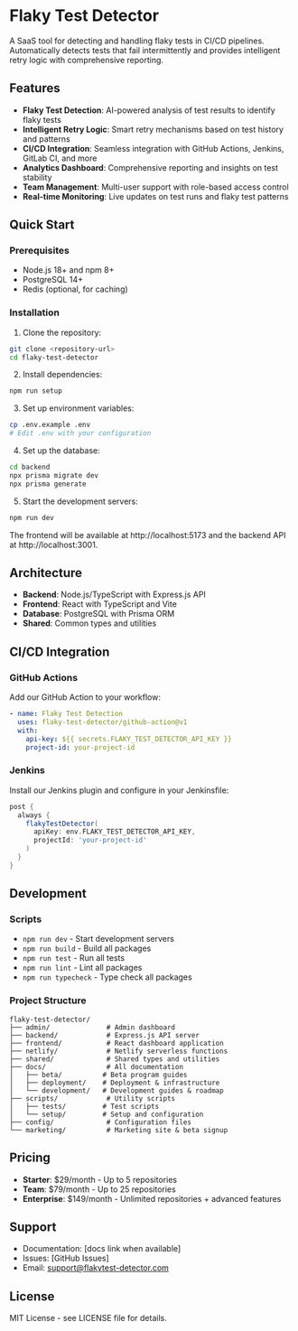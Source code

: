 # Flaky Test Detector

A SaaS tool for detecting and handling flaky tests in CI/CD pipelines. Automatically detects tests that fail intermittently and provides intelligent retry logic with comprehensive reporting.

## Features

- **Flaky Test Detection**: AI-powered analysis of test results to identify flaky tests
- **Intelligent Retry Logic**: Smart retry mechanisms based on test history and patterns
- **CI/CD Integration**: Seamless integration with GitHub Actions, Jenkins, GitLab CI, and more
- **Analytics Dashboard**: Comprehensive reporting and insights on test stability
- **Team Management**: Multi-user support with role-based access control
- **Real-time Monitoring**: Live updates on test runs and flaky test patterns

## Quick Start

### Prerequisites

- Node.js 18+ and npm 8+
- PostgreSQL 14+
- Redis (optional, for caching)

### Installation

1. Clone the repository:
```bash
git clone <repository-url>
cd flaky-test-detector
```

2. Install dependencies:
```bash
npm run setup
```

3. Set up environment variables:
```bash
cp .env.example .env
# Edit .env with your configuration
```

4. Set up the database:
```bash
cd backend
npx prisma migrate dev
npx prisma generate
```

5. Start the development servers:
```bash
npm run dev
```

The frontend will be available at http://localhost:5173 and the backend API at http://localhost:3001.

## Architecture

- **Backend**: Node.js/TypeScript with Express.js API
- **Frontend**: React with TypeScript and Vite
- **Database**: PostgreSQL with Prisma ORM
- **Shared**: Common types and utilities

## CI/CD Integration

### GitHub Actions

Add our GitHub Action to your workflow:

```yaml
- name: Flaky Test Detection
  uses: flaky-test-detector/github-action@v1
  with:
    api-key: ${{ secrets.FLAKY_TEST_DETECTOR_API_KEY }}
    project-id: your-project-id
```

### Jenkins

Install our Jenkins plugin and configure in your Jenkinsfile:

```groovy
post {
  always {
    flakyTestDetector(
      apiKey: env.FLAKY_TEST_DETECTOR_API_KEY,
      projectId: 'your-project-id'
    )
  }
}
```

## Development

### Scripts

- `npm run dev` - Start development servers
- `npm run build` - Build all packages
- `npm run test` - Run all tests
- `npm run lint` - Lint all packages
- `npm run typecheck` - Type check all packages

### Project Structure

```
flaky-test-detector/
├── admin/              # Admin dashboard
├── backend/            # Express.js API server
├── frontend/           # React dashboard application  
├── netlify/            # Netlify serverless functions
├── shared/             # Shared types and utilities
├── docs/               # All documentation
│   ├── beta/          # Beta program guides
│   ├── deployment/    # Deployment & infrastructure
│   └── development/   # Development guides & roadmap
├── scripts/            # Utility scripts
│   ├── tests/         # Test scripts
│   └── setup/         # Setup and configuration
├── config/             # Configuration files
└── marketing/          # Marketing site & beta signup
```

## Pricing

- **Starter**: $29/month - Up to 5 repositories
- **Team**: $79/month - Up to 25 repositories  
- **Enterprise**: $149/month - Unlimited repositories + advanced features

## Support

- Documentation: [docs link when available]
- Issues: [GitHub Issues]
- Email: support@flakytest-detector.com

## License

MIT License - see LICENSE file for details.